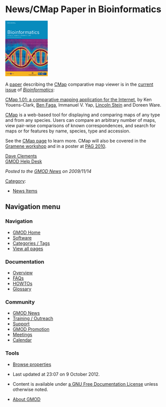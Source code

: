 



<span id="top"></span>




# <span dir="auto">News/CMap Paper in Bioinformatics</span>











<a
href="http://bioinformatics.oxfordjournals.org/cgi/content/full/25/22/3040"
rel="nofollow" title="Bioinformatics"><img
src="https://raw.githubusercontent.com/GMOD/gmod.github.io/main/mediawiki/images/1/12/BionformaticsCover.gif" width="134"
height="175" alt="Bioinformatics" /></a>



A <a
href="http://bioinformatics.oxfordjournals.org/cgi/content/full/25/22/3040"
class="external text" rel="nofollow">paper</a> describing the
[CMap](../CMap.1 "CMap") comparative map viewer is in the <a
href="http://bioinformatics.oxfordjournals.org/content/vol25/issue22/index.dtl"
class="external text" rel="nofollow">current issue</a> of
*<a href="http://bioinformatics.oxfordjournals.org/"
class="external text" rel="nofollow">Bioinformatics</a>*:

<a
href="http://bioinformatics.oxfordjournals.org/cgi/content/full/25/22/3040"
class="external text" rel="nofollow">CMap 1.01: a comparative mapping
application for the Internet</a>, by Ken Youens-Clark, [Ben
Faga](../User%3AFaga "User%3AFaga"), Immanuel V. Yap, [Lincoln
Stein](../User%3ALstein "User%3ALstein") and Doreen Ware.

[CMap](../CMap.1 "CMap") is a web-based tool for displaying and
comparing maps of any type and from any species. Users can compare an
arbitrary number of maps, view pair-wise comparisons of known
correspondences, and search for maps or for features by name, species,
type and accession.

See the [CMap page](../CMap.1 "CMap") to learn more. CMap will also be
covered in the <a href="http://www.intl-pag.org/18/18-gramene.html"
class="external text" rel="nofollow">Gramene workshop</a> and in a
poster at [PAG 2010](../PAG_2010 "PAG 2010").

[Dave Clements](../User%3AClements "User%3AClements")  
[GMOD Help Desk](../GMOD_Help_Desk "GMOD Help Desk")

  



*Posted to the [GMOD News](../GMOD_News "GMOD News") on 2009/11/14*






[Category](../Special%3ACategories "Special%3ACategories"):

- [News Items](../Category%3ANews_Items "Category%3ANews Items")






## Navigation menu






### 



<a href="../Main_Page"
style="background-image: url(../../images/GMOD-cogs.png);"
title="Visit the main page"></a>


### Navigation



- <span id="n-GMOD-Home">[GMOD Home](../Main_Page)</span>
- <span id="n-Software">[Software](../GMOD_Components)</span>
- <span id="n-Categories-.2F-Tags">[Categories /
  Tags](../Categories)</span>
- <span id="n-View-all-pages">[View all
  pages](../Special:AllPages)</span>




### Documentation



- <span id="n-Overview">[Overview](../Overview)</span>
- <span id="n-FAQs">[FAQs](../Category%3AFAQ)</span>
- <span id="n-HOWTOs">[HOWTOs](../Category%3AHOWTO)</span>
- <span id="n-Glossary">[Glossary](../Glossary)</span>




### Community



- <span id="n-GMOD-News">[GMOD News](../GMOD_News)</span>
- <span id="n-Training-.2F-Outreach">[Training /
  Outreach](../Training_and_Outreach)</span>
- <span id="n-Support">[Support](../Support)</span>
- <span id="n-GMOD-Promotion">[GMOD Promotion](../GMOD_Promotion)</span>
- <span id="n-Meetings">[Meetings](../Meetings)</span>
- <span id="n-Calendar">[Calendar](../Calendar)</span>




### Tools

- <span id="t-smwbrowselink"><a href="../Special%3ABrowse/News-2FCMap_Paper_in_Bioinformatics"
  rel="smw-browse">Browse properties</a></span>



- <span id="footer-info-lastmod">Last updated at 23:07 on 9 October
  2012.</span>
<!-- - <span id="footer-info-viewcount">7,126 page views.</span> -->
- <span id="footer-info-copyright">Content is available under
  <a href="http://www.gnu.org/licenses/fdl-1.3.html" class="external"
  rel="nofollow">a GNU Free Documentation License</a> unless otherwise
  noted.</span>

<!-- -->

- <span id="footer-places-about">[About
  GMOD](../GMOD%3AAbout "GMOD%3AAbout")</span>

<!-- -->




